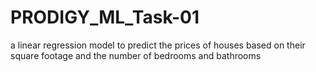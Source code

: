 # PRODIGY_ML_Task-01
a linear regression model to predict the prices of houses based on their square footage and the number of bedrooms and bathrooms
